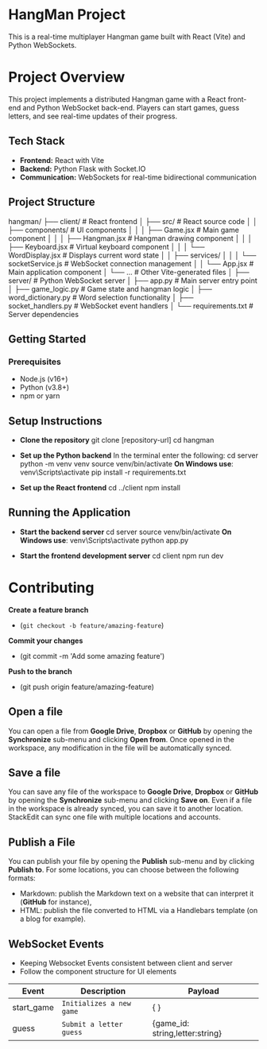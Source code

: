 # HangMan Project

This is a real-time multiplayer Hangman game built with React (Vite) and Python WebSockets.


# Project Overview

This project implements a distributed Hangman game with a React front-end and Python WebSocket back-end. Players can start games, guess letters, and see real-time updates of their progress.

## Tech Stack

-   **Frontend:**  React with Vite
-   **Backend:**  Python Flask with Socket.IO
-   **Communication:**  WebSockets for real-time bidirectional communication

## Project Structure

hangman/
├── client/                       # React frontend
│   ├── src/                      # React source code
│   │   ├── components/           # UI components
│   │   │   ├── Game.jsx          # Main game component
│   │   │   ├── Hangman.jsx       # Hangman drawing component
│   │   │   ├── Keyboard.jsx      # Virtual keyboard component
│   │   │   └── WordDisplay.jsx   # Displays current word state
│   │   ├── services/
│   │   │   └── socketService.js  # WebSocket connection management
│   │   └── App.jsx               # Main application component
│   └── ...                       # Other Vite-generated files
│
├── server/                       # Python WebSocket server
│   ├── app.py                    # Main server entry point
│   ├── game_logic.py             # Game state and hangman logic
│   ├── word_dictionary.py        # Word selection functionality
│   ├── socket_handlers.py        # WebSocket event handlers
│   └── requirements.txt          # Server dependencies

## Getting Started

### Prerequisites

-   Node.js (v16+)
-   Python (v3.8+)
-   npm or yarn

## Setup Instructions

- **Clone the repository**
git clone [repository-url]
cd hangman

- **Set up the Python backend**
In the terminal enter the following:
cd server
python -m venv venv
source venv/bin/activate 
 **On Windows use**: venv\Scripts\activate
pip install -r requirements.txt

- **Set up the React frontend**
cd ../client
npm install



## Running the Application

- **Start the backend server**
cd server
source venv/bin/activate 
 **On Windows use**: venv\Scripts\activate
python app.py

- **Start the frontend development server**
cd client
npm run dev

# Contributing

**Create a feature branch**
- (`git checkout -b feature/amazing-feature`)

**Commit your changes**
- (git commit -m 'Add some amazing feature')

**Push to the branch**
- (git push origin feature/amazing-feature)


## Open a file

You can open a file from **Google Drive**, **Dropbox** or **GitHub** by opening the **Synchronize** sub-menu and clicking **Open from**. Once opened in the workspace, any modification in the file will be automatically synced.

## Save a file

You can save any file of the workspace to **Google Drive**, **Dropbox** or **GitHub** by opening the **Synchronize** sub-menu and clicking **Save on**. Even if a file in the workspace is already synced, you can save it to another location. StackEdit can sync one file with multiple locations and accounts.




## Publish a File

You can publish your file by opening the **Publish** sub-menu and by clicking **Publish to**. For some locations, you can choose between the following formats:

- Markdown: publish the Markdown text on a website that can interpret it (**GitHub** for instance),
- HTML: publish the file converted to HTML via a Handlebars template (on a blog for example).





## WebSocket Events

- Keeping Websocket Events consistent between client and server
- Follow the component structure for UI elements

|Event                |Description                          |Payload                         |
|----------------|-------------------------------|-----------------------------|
|start_game|`Initializes a new game`            |{ }            |
|guess          |`Submit a letter guess`            |{game_id: string,letter:string}            |


